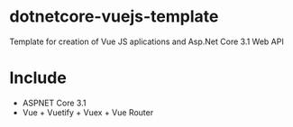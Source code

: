 # dotnetcore-vuejs-template
Template for creation of Vue JS aplications and Asp.Net Core 3.1 Web API

# Include
* ASPNET Core 3.1
* Vue + Vuetify + Vuex + Vue Router
